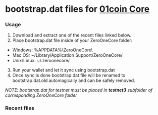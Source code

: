 # bootstrap.dat files for [01coin Core](https://01coin.io)

### Usage

1. Download and extract one of the recent files linked below.
2. Place bootstrap.dat file inside of your ZeroOneCore folder:
 - Windows: %APPDATA%\ZeroOneCore\
 - Mac OS: ~/Library/Application Support/ZeroOneCore/
 - Unix/Linux: ~/.zeroonecore/
3. Run your wallet and let it sync using bootstrap.dat
4. Once sync is done bootstrap.dat file will be renamed to bootstrap.dat.old automagically and can be safely removed.

_NOTE: bootstrap.dat for testnet must be placed in **testnet3** subfolder of corresponding ZeroOneCore folder_

### Recent files
